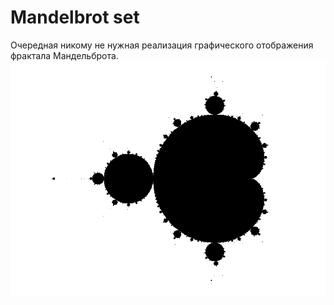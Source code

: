 # Mandelbrot set
Очередная никому не нужная реализация графического отображения фрактала Мандельброта.
![image](2025-05-10_13-29.png)
